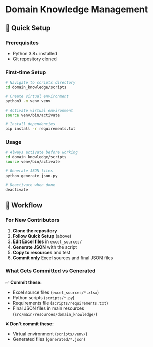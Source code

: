 # Domain Knowledge Management

## 🚀 Quick Setup

### Prerequisites

-   Python 3.8+ installed
-   Git repository cloned

### First-time Setup

```bash
# Navigate to scripts directory
cd domain_knowledge/scripts

# Create virtual environment
python3 -m venv venv

# Activate virtual environment
source venv/bin/activate

# Install dependencies
pip install -r requirements.txt
```

### Usage

```bash
# Always activate before working
cd domain_knowledge/scripts
source venv/bin/activate

# Generate JSON files
python generate_json.py

# Deactivate when done
deactivate
```

## 🔄 Workflow

### For New Contributors

1. **Clone the repository**
2. **Follow Quick Setup** (above)
3. **Edit Excel files** in `excel_sources/`
4. **Generate JSON** with the script
5. **Copy to resources** and test
6. **Commit only** Excel sources and final JSON files

### What Gets Committed vs Generated

✅ **Commit these:**

-   Excel source files (`excel_sources/*.xlsx`)
-   Python scripts (`scripts/*.py`)
-   Requirements file (`scripts/requirements.txt`)
-   Final JSON files in main resources (`src/main/resources/domain_knowledge/`)

❌ **Don't commit these:**

-   Virtual environment (`scripts/venv/`)
-   Generated files (`generated/*.json`)
